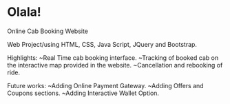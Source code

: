 # Olala!

Online Cab Booking Website

Web Project/using HTML, CSS, Java Script, JQuery and Bootstrap.

Highlights:
~Real Time cab booking interface.
~Tracking of booked cab on the interactive map provided in the website.
~Cancellation and rebooking of ride.

Future works:
~Adding Online Payment Gateway.
~Adding Offers and Coupons sections.
~Adding Interactive Wallet Option.
